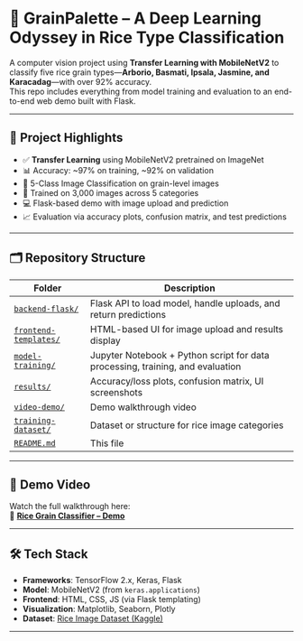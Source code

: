 # 🌾 GrainPalette – A Deep Learning Odyssey in Rice Type Classification

A computer vision project using **Transfer Learning with MobileNetV2** to classify five rice grain types—**Arborio, Basmati, Ipsala, Jasmine, and Karacadag**—with over 92% accuracy.  
This repo includes everything from model training and evaluation to an end-to-end web demo built with Flask.

---

## 📌 Project Highlights

- ✅ **Transfer Learning** using MobileNetV2 pretrained on ImageNet
- 📊 Accuracy: ~97% on training, ~92% on validation
- 🧠 5-Class Image Classification on grain-level images
- 🧪 Trained on 3,000 images across 5 categories
- 💻 Flask-based demo with image upload and prediction
- 📈 Evaluation via accuracy plots, confusion matrix, and test predictions

---

## 🗂 Repository Structure

| Folder | Description |
|--------|-------------|
| [`backend-flask/`](./backend-flask) | Flask API to load model, handle uploads, and return predictions |
| [`frontend-templates/`](./frontend-templates) | HTML-based UI for image upload and results display |
| [`model-training/`](./model-training) | Jupyter Notebook + Python script for data processing, training, and evaluation |
| [`results/`](./results) | Accuracy/loss plots, confusion matrix, UI screenshots |
| [`video-demo/`](./video-demo) | Demo walkthrough video |
| [`training-dataset/`](./training-dataset) | Dataset or structure for rice image categories |
| [`README.md`](./README.md) | This file |


---

## 🚀 Demo Video

Watch the full walkthrough here:  
🎥 **[Rice Grain Classifier – Demo]([https://youtu.be/your-demo-link](https://drive.google.com/file/d/1VML8l14Xu-J0RRLRPRxJ8EESaH7wMw9S/view?usp=sharing))**

---

## 🛠 Tech Stack

- **Frameworks**: TensorFlow 2.x, Keras, Flask
- **Model**: MobileNetV2 (from `keras.applications`)
- **Frontend**: HTML, CSS, JS (via Flask templating)
- **Visualization**: Matplotlib, Seaborn, Plotly
- **Dataset**: [Rice Image Dataset (Kaggle)](https://www.kaggle.com/datasets/muratkokludataset/rice-image-dataset)

---
